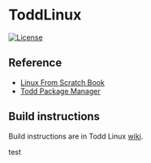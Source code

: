 # ToddLinux

[![License](https://img.shields.io/badge/license-MIT-yellow)](https://github.com/ToddLinux/ToddLinux/blob/main/LICENSE)

## Reference
- [Linux From Scratch Book](https://www.linuxfromscratch.org/lfs/downloads/10.1/LFS-BOOK-10.1.pdf)
- [Todd Package Manager](https://github.com/ToddLinux/Todd)

## Build instructions
Build instructions are in Todd Linux [wiki](https://github.com/ToddLinux/ToddLinux/wiki).

test

